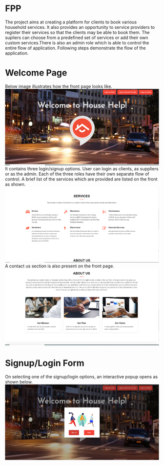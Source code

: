 # FPP
The project aims at creating a platform for clients to book various household services. It also provides an opportunity to service providers to
register their services so that the clients may be able to book them. The supliers can choose from a predefined set of services or add their own
custom services.There is also an admin role which is able to control the entire flow of application. Following steps demonstrate the flow of the application.
# Welcome Page
Below image illustrates how the front page looks like.
![welcome page](https://github.com/kaustubhkmr/FPP/blob/master/Images/frontpage1.PNG)
It contains three login/signup options. User can login as clients, as suppliers or as the admin. Each of the three roles have their own separate flow of control. A brief list of the services which are provided are listed on the front as shown.
![service list](https://github.com/kaustubhkmr/FPP/blob/master/Images/front2.png)
A contact us section is also present on the front page.
![contact us](https://github.com/kaustubhkmr/FPP/blob/master/Images/front3.png)
# Signup/Login Form
On selecting one of the signup/login options, an interactive popup opens as shown below.
![signup dialog](https://github.com/kaustubhkmr/FPP/blob/master/Images/signuporlogin.PNG)



